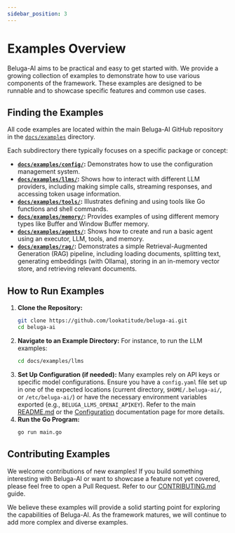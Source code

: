 ```yaml
---
sidebar_position: 3
---
```


# Examples Overview

Beluga-AI aims to be practical and easy to get started with. We provide a growing collection of examples to demonstrate how to use various components of the framework. These examples are designed to be runnable and to showcase specific features and common use cases.

## Finding the Examples

All code examples are located within the main Beluga-AI GitHub repository in the [`docs/examples`](https://github.com/lookatitude/beluga-ai/tree/main/docs/examples) directory.

Each subdirectory there typically focuses on a specific package or concept:

*   **[`docs/examples/config/`](https://github.com/lookatitude/beluga-ai/tree/main/docs/examples/config/main.go):** Demonstrates how to use the configuration management system.
*   **[`docs/examples/llms/`](https://github.com/lookatitude/beluga-ai/tree/main/docs/examples/llms/main.go):** Shows how to interact with different LLM providers, including making simple calls, streaming responses, and accessing token usage information.
*   **[`docs/examples/tools/`](https://github.com/lookatitude/beluga-ai/tree/main/docs/examples/tools/main.go):** Illustrates defining and using tools like Go functions and shell commands.
*   **[`docs/examples/memory/`](https://github.com/lookatitude/beluga-ai/tree/main/docs/examples/memory/main.go):** Provides examples of using different memory types like Buffer and Window Buffer memory.
*   **[`docs/examples/agents/`](https://github.com/lookatitude/beluga-ai/tree/main/docs/examples/agents/main.go):** Shows how to create and run a basic agent using an executor, LLM, tools, and memory.
*   **[`docs/examples/rag/`](https://github.com/lookatitude/beluga-ai/tree/main/docs/examples/rag/main.go):** Demonstrates a simple Retrieval-Augmented Generation (RAG) pipeline, including loading documents, splitting text, generating embeddings (with Ollama), storing in an in-memory vector store, and retrieving relevant documents.

## How to Run Examples

1.  **Clone the Repository:**
    ```bash
    git clone https://github.com/lookatitude/beluga-ai.git
    cd beluga-ai
    ```
2.  **Navigate to an Example Directory:**
    For instance, to run the LLM examples:
    ```bash
    cd docs/examples/llms
    ```
3.  **Set Up Configuration (if needed):**
    Many examples rely on API keys or specific model configurations. Ensure you have a `config.yaml` file set up in one of the expected locations (current directory, `$HOME/.beluga-ai/`, or `/etc/beluga-ai/`) or have the necessary environment variables exported (e.g., `BELUGA_LLMS_OPENAI_APIKEY`). Refer to the main [README.md](https://github.com/lookatitude/beluga-ai/blob/main/README.md) or the [Configuration](./getting-started/configuration.md) documentation page for more details.
4.  **Run the Go Program:**
    ```bash
    go run main.go
    ```

## Contributing Examples

We welcome contributions of new examples! If you build something interesting with Beluga-AI or want to showcase a feature not yet covered, please feel free to open a Pull Request. Refer to our [CONTRIBUTING.md](https://github.com/lookatitude/beluga-ai/blob/main/CONTRIBUTING.md) guide.

We believe these examples will provide a solid starting point for exploring the capabilities of Beluga-AI. As the framework matures, we will continue to add more complex and diverse examples.

